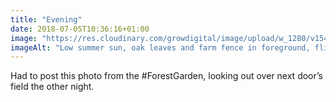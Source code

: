 ```yaml
---
title: "Evening"
date: 2018-07-05T10:36:16+01:00
image: "https://res.cloudinary.com/growdigital/image/upload/w_1280/v1544269843/field-41299169140.jpg"
imageAlt: "Low summer sun, oak leaves and farm fence in foreground, flies caught in light, field to trees in background"
---
```


Had to post this photo from the #ForestGarden, looking out over next door’s field the other night.

